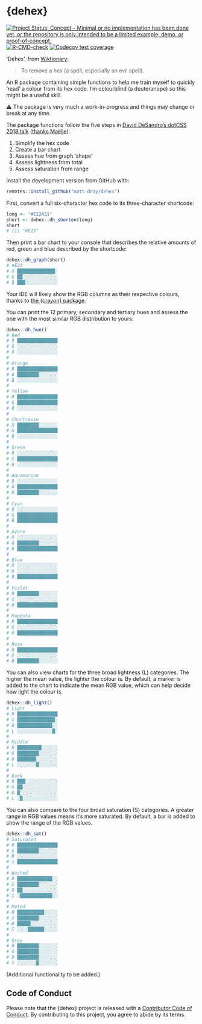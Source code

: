 
<!-- README.md is generated from README.Rmd. Please edit that file -->

# {dehex}

<!-- badges: start -->

[![Project Status: Concept – Minimal or no implementation has been done
yet, or the repository is only intended to be a limited example, demo,
or
proof-of-concept.](https://www.repostatus.org/badges/latest/concept.svg)](https://www.repostatus.org/#concept)
[![R-CMD-check](https://github.com/matt-dray/dehex/workflows/R-CMD-check/badge.svg)](https://github.com/matt-dray/dehex/actions)
[![Codecov test
coverage](https://codecov.io/gh/matt-dray/dehex/branch/main/graph/badge.svg)](https://codecov.io/gh/matt-dray/dehex?branch=main)
<!-- badges: end -->

‘Dehex’, from [Wiktionary](https://en.wiktionary.org/wiki/dehex):

> To remove a hex (a spell, especially an evil spell).

An R package containing simple functions to help me train myself to
quickly ‘read’ a colour from its hex code. I’m colourblind (a
deuteranope) so this might be a useful skill.

⚠ The package is very much a work-in-progress and things may change or
break at any time.

The package functions follow the five steps in [David DeSandro’s
dotCSS 2018 talk](https://metafizzy.co/blog/read-color-hex-codes/)
([thanks
Maëlle](https://twitter.com/ma_salmon/status/1420726230194794496?s=20)):

1.  Simplify the hex code
2.  Create a bar chart
3.  Assess hue from graph ‘shape’
4.  Assess lightness from total
5.  Assess saturation from range

Install the development version from GitHub with:

``` r
remotes::install_github("matt-dray/dehex")
```

First, convert a full six-character hex code to its three-character
shortcode:

``` r
long <- "#E22A31"
short <- dehex::dh_shorten(long)
short
# [1] "#E23"
```

Then print a bar chart to your console that describes the relative
amounts of red, green and blue described by the shortcode:

``` r
dehex::dh_graph(short)
# #E23
# R ██████████████░
# G ██░░░░░░░░░░░░░
# B ███░░░░░░░░░░░░
```

Your IDE will likely show the RGB columns as their respective colours,
thanks to [the {crayon} package](https://github.com/r-lib/crayon).

You can print the 12 primary, secondary and tertiary hues and assess the
one with the most similar RGB distribution to yours:

``` r
dehex::dh_hue()
# Red
# R ███████████████
# G ░░░░░░░░░░░░░░░
# B ░░░░░░░░░░░░░░░
# 
# Orange
# R ███████████████
# G ████████░░░░░░░
# B ░░░░░░░░░░░░░░░
# 
# Yellow
# R ███████████████
# G ███████████████
# B ░░░░░░░░░░░░░░░
# 
# Chartreuse
# R ████████░░░░░░░
# G ███████████████
# B ░░░░░░░░░░░░░░░
# 
# Green
# R ░░░░░░░░░░░░░░░
# G ███████████████
# B ░░░░░░░░░░░░░░░
# 
# Aquamarine
# R ░░░░░░░░░░░░░░░
# G ███████████████
# B ████████░░░░░░░
# 
# Cyan
# R ░░░░░░░░░░░░░░░
# G ███████████████
# B ███████████████
# 
# Azure
# R ░░░░░░░░░░░░░░░
# G ████████░░░░░░░
# B ███████████████
# 
# Blue
# R ░░░░░░░░░░░░░░░
# G ░░░░░░░░░░░░░░░
# B ███████████████
# 
# Violet
# R ████████░░░░░░░
# G ░░░░░░░░░░░░░░░
# B ███████████████
# 
# Magenta
# R ███████████████
# G ░░░░░░░░░░░░░░░
# B ███████████████
# 
# Rose
# R ███████████████
# G ░░░░░░░░░░░░░░░
# B ████████░░░░░░░
```

You can also view charts for the three broad lightness (L) categories.
The higher the mean value, the lighter the colour is. By default, a
marker is added to the chart to indicate the mean RGB value, which can
help decide how light the colour is.

``` r
dehex::dh_light()
# Light
# R ███████████████
# G ██████████████░
# B █████████████░░
# L ░░░░░░░░░░░░░█░
# 
# Middle
# R █████████░░░░░░
# G ████████░░░░░░░
# B ███████░░░░░░░░
# L ░░░░░░░█░░░░░░░
# 
# Dark
# R ███░░░░░░░░░░░░
# G ██░░░░░░░░░░░░░
# B █░░░░░░░░░░░░░░
# L ░█░░░░░░░░░░░░░
```

You can also compare to the four broad saturation (S) categories. A
greater range in RGB values means it’s more saturated. By default, a bar
is added to show the range of the RGB values.

``` r
dehex::dh_sat()
# Saturated
# R ███████████████
# G ████████░░░░░░░
# B ░░░░░░░░░░░░░░░
# S ███████████████
# 
# Washed
# R █████████████░░
# G ████████░░░░░░░
# B ██░░░░░░░░░░░░░
# S ░████████████░░
# 
# Muted
# R ██████████░░░░░
# G ████████░░░░░░░
# B █████░░░░░░░░░░
# S ░░░░██████░░░░░
# 
# Grey
# R ████████░░░░░░░
# G ████████░░░░░░░
# B ████████░░░░░░░
# S ░░░░░░░█░░░░░░░
```

(Additional functionality to be added.)

## Code of Conduct

Please note that the {dehex} project is released with a [Contributor
Code of
Conduct](https://contributor-covenant.org/version/2/0/CODE_OF_CONDUCT.html).
By contributing to this project, you agree to abide by its terms.

